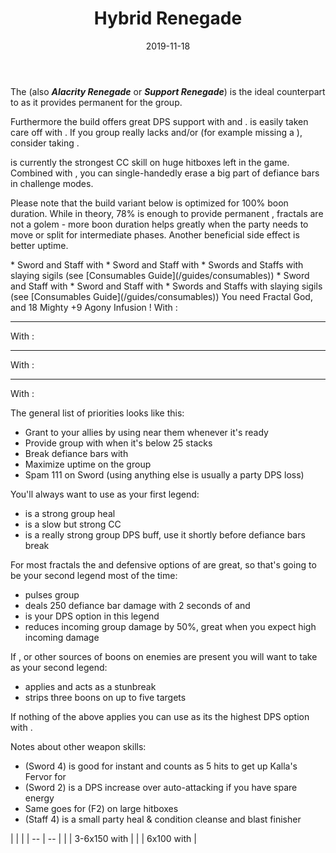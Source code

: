 ﻿---
title: 'Hybrid Renegade'
date: '2019-11-18'
rating: 'Meta'
role: 'Support'
profession: 'Revenant'
specialization: 'Renegade'
benchmark: { small: { dps: 23070, by: 'MajesticNoodle [BATS]', youtube: 'mThyB_5Xjgo' } }
skills: [45773, 27505]
traits: [1802]
boons: ['Alacrity', 'Might', 'Stability']
conditions: ['Vulnerability']
code: '[&DQkPHgMmPz7cEdwRBhIGEisS1BHUESsSyhHKEREOEA8AAAAAAAAAAAAAAAA=]'
---

The **<Specialization text="Hybrid Renegade" name="Renegade"/>** (also **_Alacrity Renegade_** or **_Support Renegade_**) is the ideal counterpart to <Specialization text="Hybrid Firebrand" name="Firebrand"/> as it provides permanent <Boon name="alacrity"/> for the group.

Furthermore the build offers great DPS support with <Trait name="Assassins Presence"/> and <Skill name="Soulcleaves Summit"/>. <Boon name="might"/> is easily taken care off with <Skill name="Heroic Command"/>. If you group really lacks <Boon name="might"/> and/or <Boon name="fury"/> (for example missing a <Specialization name="Weaver"/>), consider taking <Item id="24702"/>.

<Skill name="Surge of the Mists"/> is currently the strongest CC skill on huge hitboxes left in the game. Combined with <Skill name="Darkrazors Daring"/>, you can single-handedly erase a big part of defiance bars in challenge modes.



<Divider text="Equipment"/>

Please note that the build variant below is optimized for 100% boon duration. While in theory, 78% is enough to provide permanent <Boon name="Alacrity"/>, fractals are not a golem - more boon duration helps greatly when the party needs to move or split for intermediate phases. Another beneficial side effect is better <Boon name="Might"/> uptime.

<Tabs outlined>
<Tab title="150 Agony Resistance">
<Grid>
<GridItem sm="4">
<Armor weight="Heavy" helmAffix="Diviner" helmRune="Scholar" shouldersAffix="Berserker" shouldersRune="Scholar" coatAffix="Diviner" coatRune="Scholar" glovesAffix="Diviner" glovesRune="Scholar" leggingsAffix="Diviner" leggingsRune="Scholar" bootsAffix="Diviner" bootsRune="Scholar"/>
</GridItem>
 
<GridItem sm="4">
<Weapons weapon1MainType="Sword" weapon1MainAffix="Diviner" weapon1MainSigil1="Impact" weapon1OffType="Sword" weapon1OffAffix="Diviner" weapon1OffSigil="Concentration" weapon2MainType="Staff" weapon2MainAffix="Diviner" weapon2MainSigil1="Severance" weapon2MainSigil2="Concentration"/>

<Card title="Swap Weapons">
* Sword and Staff with <Item name="Night" type="Sigil"/>
* Sword and Staff with <Item name="Serpent Slaying" type="Sigil"/>
* Swords and Staffs with slaying sigils (see [Consumables Guide](/guides/consumables))
</Card>
</GridItem>

<GridItem sm="4">
<BackAndTrinkets backItemAffix="Diviner" accessory1Affix="Diviner" accessory2Affix="Diviner" amuletAffix="Diviner" ring1Affix="Diviner" ring2Affix="Diviner"/>

<Consumables food="Bowl of Sweet and Spicy Butternut Squash Soup" utility="Tin of Fruitcake" infusion="Mighty +9 Agony Infusion"/>
</GridItem>
</Grid>
</Tab>

<Tab title="217+ Agony Resistance">
<Grid>
<GridItem sm="4">
<Armor weight="Heavy" helmAffix="Diviner" helmRune="Scholar" shouldersAffix="Diviner" shouldersRune="Scholar" coatAffix="Diviner" coatRune="Scholar" glovesAffix="Diviner" glovesRune="Scholar" leggingsAffix="Diviner" leggingsRune="Scholar" bootsAffix="Diviner" bootsRune="Scholar"/>
</GridItem>
 
<GridItem sm="4">
<Weapons weapon1MainType="Sword" weapon1MainAffix="Diviner" weapon1MainSigil1="Impact" weapon1OffType="Sword" weapon1OffAffix="Diviner" weapon1OffSigil="Force" weapon2MainType="Staff" weapon2MainAffix="Diviner" weapon2MainSigil1="Severance" weapon2MainSigil2="Force"/>

<Card title="Swap Weapons">
* Sword and Staff with <Item name="Night" type="Sigil"/>
* Sword and Staff with <Item name="Serpent Slaying" type="Sigil"/>
* Swords and Staffs with slaying sigils (see [Consumables Guide](/guides/consumables))
</Card>
</GridItem>

<GridItem sm="4">
<BackAndTrinkets backItemAffix="Diviner" accessory1Affix="Diviner" accessory2Affix="Diviner" amuletAffix="Diviner" ring1Affix="Diviner" ring2Affix="Diviner"/>

<Card title="Extra note">
You need Fractal God, <Item id="86175"/> and 18  Mighty +9 Agony Infusion !
</Card>

<Consumables food="Bowl of Sweet and Spicy Butternut Squash Soup" utility="Tin of Fruitcake" infusion="Mighty +9 Agony Infusion"/>
</GridItem>
</Grid>
</Tab>
</Tabs>

<Divider text="Build"/>

<Grid>
<GridItem sm="7">
<Traits traits1="Devastation" traits1Selected="Vicious Lacerations,Assassins Presence,Swift Termination" traits2="Invocation" traits2Selected="Rising Tide,Spirit Boon,Charged Mists" traits3="Renegade" traits3Selected="Blood Fury,All for One,Righteous Rebel"/>
 
</GridItem>

<GridItem sm="5">
With <Skill id="41858"/>:

<Skills heal="Breakrazors Bastion" utility1="Razorclaws Rage" utility2="Darkrazors Daring" utility3="Icerazors Ire" elite="Soulcleaves Summit"/>

---

With <Skill id="28134"/>:

<Skills heal="Enchanted Daggers" utility1="Phase Traversal" utility2="Riposting Shadows" utility3="Impossible Odds" elite="Jade Winds"/>

---

With <Skill id="28419"/>:

<Skills heal="Soothing Stone" utility1="Inspiring Reinforcement" utility2="Forced Engagement" utility3="Vengeful Hammers" elite="Rite of the Great Dwarf"/>

---

With <Skill id="28494"/>:

<Skills heal="Empowering Misery" utility1="Pain Absorption" utility2="Banish Enchantment" utility3="Unyielding Anguish" elite="Embrace the Darkness"/>
</GridItem>
</Grid>

<Divider text="Details"/>

<Grid>
<GridItem sm="8">
<Card title="Skill Usage">
The general list of priorities looks like this:

- Grant <Boon name="Alacrity"/> to your allies by using <Skill name="Orders from Above"/> near them whenever it's ready
- Provide group <Boon name="Might"/> with <Skill name="Heroic Command"/> when it's below 25 stacks
- Break defiance bars with <Skill name="Surge of the Mists"/>
- Maximize <Skill name="Soulcleaves Summit"/> uptime on the group
- Spam 111 on Sword (using anything else is usually a party DPS loss)

You'll always want to use <Skill id="41858"/> as your first legend:

- <Skill name="Breakrazors Bastion"/> is a strong group heal
- <Skill name="Darkrazors Daring"/> is a slow but strong CC
- <Skill name="Soulcleaves Summit"/> is a really strong group DPS buff, use it shortly before defiance bars break

For most fractals the <Boon name="stability"/> and defensive options of <Skill id="28419"/> are great, so that's going to be your second legend most of the time:

- <Skill name="Inspiring Reinforcement"/> pulses group <Boon name="Stability"/>
- <Skill name="Forced Engagement"/> deals 250 defiance bar damage with 2 seconds of <Condition name="Taunt"/> and <Condition name="Slow"/>
- <Skill name="Vengeful Hammers"/> is your DPS option in this legend
- <Skill name="Rite of the Great Dwarf"/> reduces incoming group damage by 50%, great when you expect high incoming damage

If <Instability name="No Pain, No Gain"/>, <Instability name="Vengeance"/> or other sources of boons on enemies are present you will want to take <Skill id="28494"/> as your second legend:

- <Skill name="Pain Absorption"/> applies <Boon name="resistance"/> and acts as a stunbreak
- <Skill name="Banish Enchantment"/> strips three boons on up to five targets

If nothing of the above applies you can use <Skill id="28134"/> as its the highest DPS option with <Skill name="Impossible Odds"/>.

Notes about other weapon skills:

- <Skill id="28472"/> (Sword 4) is good for instant <Condition name="vulnerability"/> and counts as 5 hits to get up Kalla's Fervor for <Skill name="Heroic Command"/>
- <Skill id="29233"/> (Sword 2) is a DPS increase over auto-attacking if you have spare energy
- Same goes for <Skill name="Citadel Bombardment"/> (F2) on large hitboxes
- <Skill name="Renewing Wave"/> (Staff 4) is a small party heal & condition cleanse and blast finisher

</Card>
</GridItem>

<GridItem sm="4">
<Card title="Defiance Bar Damage">
| | |
| -- | -- |
| <Skill name="Surge of the Mists" size="big" disableText/> | 3-6x150 with <Control name="knockback"/> |
| <Skill name="Darkrazors Daring" size="big" disableText/> | 6x100 with <Control name="daze"/> |
</Card>
</GridItem>
</Grid>
